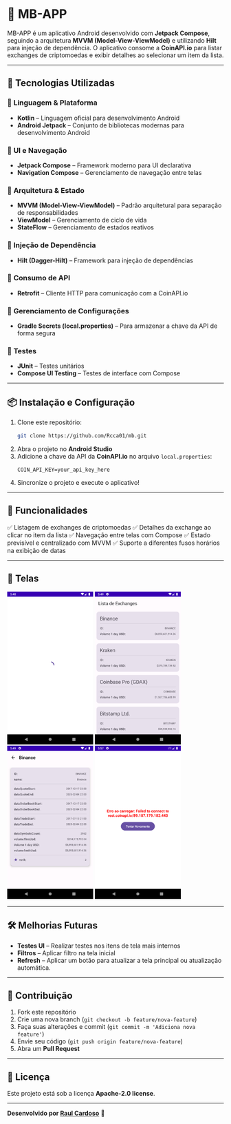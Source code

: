 # 📌 MB-APP

MB-APP é um aplicativo Android desenvolvido com **Jetpack Compose**, seguindo a arquitetura **MVVM (Model-View-ViewModel)** e utilizando **Hilt** para injeção de dependência. O aplicativo consome a **CoinAPI.io** para listar exchanges de criptomoedas e exibir detalhes ao selecionar um item da lista.

---

## 🚀 Tecnologias Utilizadas

### 🔹 **Linguagem & Plataforma**
- **Kotlin** – Linguagem oficial para desenvolvimento Android
- **Android Jetpack** – Conjunto de bibliotecas modernas para desenvolvimento Android

### 🔹 **UI e Navegação**
- **Jetpack Compose** – Framework moderno para UI declarativa
- **Navigation Compose** – Gerenciamento de navegação entre telas

### 🔹 **Arquitetura & Estado**
- **MVVM (Model-View-ViewModel)** – Padrão arquitetural para separação de responsabilidades
- **ViewModel** – Gerenciamento de ciclo de vida
- **StateFlow** – Gerenciamento de estados reativos

### 🔹 **Injeção de Dependência**
- **Hilt (Dagger-Hilt)** – Framework para injeção de dependências

### 🔹 **Consumo de API**
- **Retrofit** – Cliente HTTP para comunicação com a CoinAPI.io

### 🔹 **Gerenciamento de Configurações**
- **Gradle Secrets (local.properties)** – Para armazenar a chave da API de forma segura

### 🔹 **Testes**
- **JUnit** – Testes unitários
- **Compose UI Testing** – Testes de interface com Compose

---

## 📦 Instalação e Configuração

1. Clone este repositório:
   ```sh
   git clone https://github.com/Rcca01/mb.git
   ```
2. Abra o projeto no **Android Studio**
3. Adicione a chave da API da **CoinAPI.io** no arquivo `local.properties`:
   ```properties
   COIN_API_KEY=your_api_key_here
   ```
4. Sincronize o projeto e execute o aplicativo!

---

## 📱 Funcionalidades
✅ Listagem de exchanges de criptomoedas
✅ Detalhes da exchange ao clicar no item da lista
✅ Navegação entre telas com Compose
✅ Estado previsível e centralizado com MVVM
✅ Suporte a diferentes fusos horários na exibição de datas

---

## 📱 Telas
<img src="assets/Screenshot_20250215_164838.png" alt="Descrição" width="200"> <img src="assets/Screenshot_20250215_164907.png" alt="Descrição" width="200"> <img src="assets/Screenshot_20250215_164930.png" alt="Descrição" width="200"> <img src="assets/Screenshot_20250215_165712.png" alt="Descrição" width="200">

---

## 🛠 Melhorias Futuras
- **Testes UI** – Realizar testes nos itens de tela mais internos
- **Filtros** – Aplicar filtro na tela inicial
- **Refresh** – Aplicar um botão para atualizar a tela principal ou atualização automática.

---

## 🤝 Contribuição
1. Fork este repositório
2. Crie uma nova branch (`git checkout -b feature/nova-feature`)
3. Faça suas alterações e commit (`git commit -m 'Adiciona nova feature'`)
4. Envie seu código (`git push origin feature/nova-feature`)
5. Abra um **Pull Request**

---

## 📜 Licença
Este projeto está sob a licença **Apache-2.0 license**.

---

**Desenvolvido por [Raul Cardoso](https://github.com/Rcca01)** 🚀
